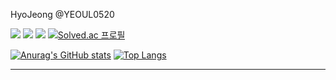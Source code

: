 HyoJeong @YEOUL0520

<a href="https://youallone.tistory.com"><img src="https://img.shields.io/badge/youallone-E5511E?style=badge&logo=Tistory&logoColor=white"/></a> <a href="https://www.instagram.com/n_jj._.ly"><img src="https://img.shields.io/badge/instagram-d62976?style=badge&logo=Instagram&logoColor=white"/></a> <a href="https://solved.ac/profile/sally55511"><img src="http://mazassumnida.wtf/api/mini/generate_badge?boj=sally55511&theme=dark"/></a>
[![Solved.ac
프로필](http://mazassumnida.wtf/api/mini/generate_badge?boj=sally55511)](https://solved.ac/sally55511)


[![Anurag's GitHub stats](https://github-readme-stats.vercel.app/api?username=yeoul0520&theme=buefy&show_icons=true&count_private=true)](https://github.com/anuraghazra/github-readme-stats)
[![Top Langs](https://github-readme-stats.vercel.app/api/top-langs/?username=yeoul0520&theme=buefy&layout=compact&count_private=true)](https://github.com/anuraghazra/github-readme-stats)

---
